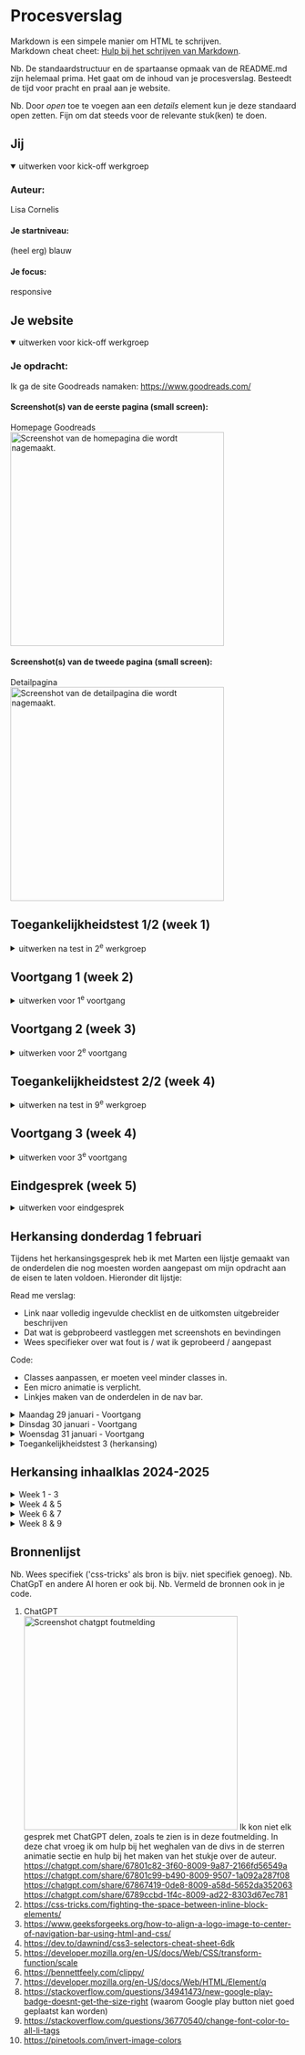 # Procesverslag

Markdown is een simpele manier om HTML te schrijven.  
Markdown cheat cheet: [Hulp bij het schrijven van Markdown](https://github.com/adam-p/markdown-here/wiki/Markdown-Cheatsheet).

Nb. De standaardstructuur en de spartaanse opmaak van de README.md zijn helemaal prima. Het gaat om de inhoud van je procesverslag. Besteedt de tijd voor pracht en praal aan je website.

Nb. Door _open_ toe te voegen aan een _details_ element kun je deze standaard open zetten. Fijn om dat steeds voor de relevante stuk(ken) te doen.

## Jij

<details open>
  <summary>uitwerken voor kick-off werkgroep</summary>

### Auteur:

Lisa Cornelis

#### Je startniveau:

(heel erg) blauw

#### Je focus:

responsive

</details>

## Je website

<details open>
  <summary>uitwerken voor kick-off werkgroep</summary>

### Je opdracht:

Ik ga de site Goodreads namaken:
https://www.goodreads.com/

#### Screenshot(s) van de eerste pagina (small screen):

Homepage Goodreads
<br/>
<img src="readme-images/Screenshot mobiel homepagina.png" width="375px" alt="Screenshot van de homepagina die wordt nagemaakt.">

#### Screenshot(s) van de tweede pagina (small screen):

Detailpagina  
 <img src="readme-images/Screenshot detailpagina.png" width="375px" alt="Screenshot van de detailpagina die wordt nagemaakt.">

</details>

## Toegankelijkheidstest 1/2 (week 1)

<details>
  <summary>uitwerken na test in 2<sup>e</sup> werkgroep</summary>

### Bevindingen

Lijst met je bevindingen die in de test naar voren kwamen:

- De site had erg veel errors.
- De site liet te veel klikbare onderdelen zien en deze onderdelen zijn veel te klein om toegankelijk te zijn voor mensen die niet precies kunnen klikken. Ook staan ze te dicht op elkaar en dit maakt het scrollen lastig.
- De homepagina van Goodreads bevat geen h1. Ook staan de heading elementen niet in een logische volgorde en mist er overal alt tekst.De homepagina van Goodreads bevat geen h1. Ook staan de heading elementen niet in een logische volgorde en mist er overal alt tekst.
- De images hebben geen alt tekst, ook niet wanneer hier tekst in staat.
- (De website gebruikt geen decoratieve afbeeldingen, waardoor hier geen null alt attribute nodig is. Hetzelfde geld voor charts, graphs and maps.)

 <img src="readme-images/Screenshot desktop homepagina 1.png" width="375px" alt="Screenshot van de desktop homepagina zoals die nu is, met te veel links die erg dicht op elkaar staan.">

De volledige test in pdf kunt u vinden in het zip bestand onder "WCAG checklist.pdf".

- De color contrast check kon ik niet uitvoeren omdat deze site niet meer beschikbaar was.
  <img src="readme-images/Screenshot color contrast check" width="375px" alt="De color contrast checker in de WCAG checklist was niet meer beschikbaar.">

</details>

## Voortgang 1 (week 2)

<details>
  <summary>uitwerken voor 1<sup>e</sup> voortgang</summary>

### Stand van zaken

Omdat ik coderen en html taal heel erg moeilijk vind, ben mij in de lessen erg veel aan het focussen op de oefen opdrachtjes. Deze gaan best wel goed en vind ik leuk om te doen. Ik merk dat veel van de kennis van vorig jaar is weggezakt en dat deze opdrachten daar ook mee helpen. Alleen vind ik het soms moeilijk om deze kennis te vertalen naar mijn eigen opdracht.

</details>

## Voortgang 2 (week 3)

<details>
  <summary>uitwerken voor 2<sup>e</sup> voortgang</summary>

### Stand van zaken

Ik merk dat veel van de kennis van vorig jaar is weggezakt en dat deze opdrachten daar ook mee helpen. Alleen vind ik het soms moeilijk om deze kennis te vertalen naar mijn eigen opdracht.

### Agenda voor meeting

samen met je groepje opstellen

| student 1      | student 2          | student 3    | student 4        |
| -------------- | ------------------ | ------------ | ---------------- |
| dit bespreken  | en dit             | en ik dit    | en dan ik dat    |
| en dat ook nog | dit als er tijd is | nog een punt | dit wil ik zeker |
| ...            | ...                | ...          | ...              |

In de lessen hebben wij geen meetings gehouden met mede studenten, maar ik heb wel af en toe met een van de studentassistenten of de docent gezeten. Hier heb ik besproken waar ik tegen aanliep en de docent heeft mij geholpen met het maken van een planning/overzicht van de website, zodat ik beter voor mij kon zien wat ik moest doen en hoe dat opgedeeld moest worden. Daarnaast heb ik voor mijzelf dit overzicht verder uitgebreid en visueel gemaakt als ondersteuning.

</details>

## Toegankelijkheidstest 2/2 (week 4)

<details>
  <summary>uitwerken na test in 9<sup>e</sup> werkgroep</summary>

### Bevindingen

Lijst met je bevindingen die in de test naar voren kwamen (geef ook aan wat er verbeterd is):

- De site had erg veel errors, dat is nu niet het geval meer.
- De site was niet te gebruiken met een screenreader.
- De site was semantisch niet correct.

</details>

## Voortgang 3 (week 4)

<details>
  <summary>uitwerken voor 3<sup>e</sup> voortgang</summary>

### Stand van zaken

Voor deze les heb ik voornamelijk veel gewerkt aan mijn homescherm en de carousel. Dit was een moeilijker onderdeel, maar ik was vastberaden om het te laten werken. Uiteindelijk is dit wel gelukt met de hulp van medestudenten die met dit zelfde probleem zaten.

Voor het afmaken van mijn opdracht voor de herkansing heb ik eerst al mijn content en de html in de pagina gedaan. Daarna heb ik alles aangepast en gestijld. Dit werkte beter voor mij, omdat ik zo beter overzicht had over de onderdelen die nog niet klaar waren.

</details>

## Eindgesprek (week 5)

<details>
  <summary>uitwerken voor eindgesprek</summary>

### Je uitkomst - karakteristiek screenshots:

<img src="readme-images/Screenshot mobiel homepagina.pdf" width="375px" alt="Screenshot van de homepagina die wordt nagemaakt.">
 <img src="readme-images/Screenshot detailpagina.png" width="375px" alt="Screenshot van de detailpagina die wordt nagemaakt.">

### Dit ging goed/Heb ik geleerd:

Aangezien dit een vak is dat ik sinds het eerste jaar erg moeilijk heb gevonden, was deze opdracht niet alleen moeilijk oom te maken maar ook om mij er toe te zetten. Ik heb geprobeerd veel vragen te stellen en te oefenen met de extra opdrachten zodat ik mij zelfverzekerder voelde in de stof/taal. Alhoewel dit nog steeds niet het geval is ben ik wel tevreden met het eindresultaat. Ik heb erg veel dingen moeten uitzoeken omdat ik dit niet snapte en dit heeft mij veel extra tijd gekost, maar ik ben blij dat ik daar wel de tijd voor heb genomen.

Ik ben blij met dat het mij is gelukt de detailpagina zo goed op het origineel te laten lijken. Ook ben ik erg blij met dat het mij is gelukt om de carousel werkende te krijgen en correct te maken.

### Dit was lastig/Is niet gelukt:

Het was mij niet gelukt om voor de eerste deadline mijn opdracht af te krijgen ivm de deadlines van de andere vakken en een overwhelmed gevoel, omdat ik mij erg onzeker voelde in mijn html en css kennis. Ik ben wel naar het gesprek gegaan om dit eerlijk te bespreken en feedback te ontvangen op mijn opdracht. Hier heb ik veel aan gehad.

---

</details>

## Herkansing donderdag 1 februari

Tijdens het herkansingsgesprek heb ik met Marten een lijstje gemaakt van de onderdelen die nog moesten worden aangepast om mijn opdracht aan de eisen te laten voldoen. Hieronder dit lijstje:

Read me verslag:

- Link naar volledig ingevulde checklist en de uitkomsten uitgebreider beschrijven
- Dat wat is gebprobeerd vastleggen met screenshots en bevindingen
- Wees specifieker over wat fout is / wat ik geprobeerd / aangepast

Code:

- Classes aanpassen, er moeten veel minder classes in.
- Een micro animatie is verplicht.
- Linkjes maken van de onderdelen in de nav bar.

<details>
  <summary>Maandag 29 januari - Voortgang</summary>

### Stand van zaken

Vandaag heb ik met onze studentassistent Demi van der Maarl afgesproken om met haar uitleg en begeleiding mijn website verder af te maken.

---

Wij zijn begonnen met te werken aan de nav bar. Deze bestond uit 1 achtergrondkleur, 3 afbeeldingen (het zoekicoon, het logo en de profielafbeelding) en 4 list items (dat geen linkjes waren).
<img src="readme-images/Nav bar eerste versie HTML.png" width="375px" alt="Zo zag de code voor de nav bar er eerst uit.">
<img src="readme-images/Nav bar eerste versie CSS.png" width="375px" alt="Zo zag de CSS voor de nav bar er eerst uit.">
Alle onderdelen waren nog geen linkjes en werden onhandig gepositioneerd.
Eerst heb ik de navbar verdeeld in 2 delen: de afbeeldingen (nav) en de tekstjes (nav ul). Met flex heb ik de afbeeldingen opnieuw geprobeerd te positioneren (zie bron 5). Naast de oefeningen in de les heb ik niet eerder met flex gewerkt, dus dit had een paar keer proberen nodig voordat ik de juiste attribute vond.
<img src="readme-images/Screenshot nav bar herpositioneren.png" width="375px" alt="Zo zag de nav bar er uit toen ik de originele positionering weghaalde.">
Uiteindelijk heb ik de attributes gebruikt zoals hieronder staan en als laatst heb ik van alle onderdelen een klikbare link gemaakt, die in dit geval terug gaat naar de homepagina.
<img src="readme-images/Navbar final versie HTML.png" width="375px" alt="Dit is de code van de nav bar nu.">
<img src="readme-images/Nav bar eerste versie CSS.png" width="375px" alt="Dit is de CSS van de nav bar nu.">
Ondanks dat ik nog niet eerder met flex had gewerkt, vond ik dit een hele fijne manier van werken. Vooral omdat ik het visueler kon maken door naar de flex voorbeelden in de inspector balk te kijken.

---

Daarna ging ik verder onder Nominees. De klop onder deze afbeelding was eerst een button, wat het moeilijk maakte om te stijlen. Daarom heb ik er een a van gemaakt en deze gestijld als volgt:
<img src="readme-images/The nominees final versie HTML.png" width="375px" alt="Dit is de code van de The nominees section nu.">
<img src="readme-images/The nominees final versie CSS.png" width="375px" alt="Dit is de CSS van de The nominees section nu.">
Tijdens het stijlen van de sectie The nominees ging het eerst niet zo goed. Zoals je hieronder ziet.
<img src="readme-images/Screenshot the nominees fout.png" width="375px" alt="Foutje tijdens het stijlen van The nominees.">
Het was moeilijk uit te zoeken waar dit aan lag, maar uiteindelijk kwam ik er achter dat dit was vanwege een verkeerde section aanduiding in CSS.

---

Vervolgens heb ik met Demi gekeken naar de carousel en hebben wij hier bijna alle classes uit kunnen halen.
Zo zag de code voor de carousel er eerst uit:
<img src="readme-images/Book carousel HTML eerste versie.png" width="375px" alt="Code van de carousel hoe het er eerst uit zag">
<img src="readme-images/Book carousel CSS eerste versie.png" width="375px" alt="CSS van de carousel hoe het er eerst uit zag">
Zo heb ik eerst de classes weggehaald en van de individuele bookcovers list items gemaakt. Daarna heb ik ze als list items gestijld ipv als classes. Vervolgens heb ik de id's er af gehaald.
Demi heeft mij geleerd dat als je eerst de class ophaald en daarna > gebruikt in CSS, dat je de eerste in je code ophaald. Dat was erg handig om te leren en heb ik op andere plekken ook toegepast.

---

Als laatst heb ik ook linkjes toegevoegd aan de onderste 2 lijsten aan genres. Eerst werd de stijling van de button ook aan de genres gevoegd, zoals hieronder:
<img src="readme-images/Genres stijling foutje.png" width="375px" alt="Foutje tijdens het stijlen van de genre lijsten.">
Uiteindelijk is het mij gelukt om dit te fixen door er aparte sections van te maken.
Hieronder staat de uiteindelijke code:
<img src="readme-images/Genres HTML.png" width="375px" alt="Code van de genre lijsten">
<img src="readme-images/Genres CSS.png" width="375px" alt="Code van de genre lijsten">

</details>
<details>
  <summary>Dinsdag 30 januari - Voortgang</summary>

### Stand van zaken

Vandaag heb ik met Demi 2 micro animaties toegevoegd, waarvan 1 met Javascript.
De eerste hebben wij een transitie aan de buttons toegevoegd, zodat deze feedback geven wanneer je er op klikt (zie bron 7). Dat hebben wij zo gedaan:
<img src="readme-images/Button transition CSS.png" width="375px" alt="CSS van de button transitie">
Ik had nog niet eerder gewerkt met transitions en hovers, maar na de uitleg van Demi begreep ik de stappen die wij moesten doorlopen. Ik vond dit redelijk simpel en goed te begrijpen en heb een beetje gespeeld van hoe het resultaat er uit moest zien.
Daarna hebben wij met Javascript een micro animatie toegevoegd aan de boek detail pagina, zodat de gebruiker een sterren rating kan toevoegen aan het boek dat die gelezen heeft. Ik had nog niet eerder gewerkt met Javascript, dus dit ging voor mij een stuk langzamer.
Wij zijn begonnen met het maken van de sterren, hiervoor hebben wij de sterren toegevoegd op de plek waar eerst een afbeelding stond en hebben wij deze gestijld in CSS door middel van een clip path die ik had opgezocht (zie bron 8). Deze heb ik ook gepositioneerd dmv flexen:
<img src="readme-images/Sterren positioneren.png" width="375px" alt="Sterren positioneren door middel van flexen.">
Vervolgens hebben wij een Javascript bestand aangemaakt en zo gecheckt:
<img src="readme-images/Javascript testje.png" width="375px" alt="Javascript testje.">
<img src="readme-images/Javascript koppelen.png" width="375px" alt="Javascript koppelen.">
Daarna hebben wij in JS de sterren opgeroepen en vervolgens de enkele ster geroepen. Daarna hebben wij door middel van de voorwaarde "on click" de ingekleurde ster opgeroepen en hier een transitie aan gegeven, zodat dit een mooie overgang krijgt.
<img src="readme-images/Javascript code.png" width="375px" alt="Javascript final code.">
Ik heb (voornamelijk voor mijzelf) veel aantekeningen bij de Java code geschreven, zodat ik zelf zeker wist dat ik alle stappen volledig begreep en er dus goed van heb geleerd, aangezien ik javascript erg moeilijk vind. Hierdoor snap ik nu goed wat er precies staat.
Ik heb tijdens deze opdracht geleerd dat ik het erg prettig vind om doorgaand tijdens het werken veel aantekeningen te maken, zodat ik het makkelijk terug kan lezen en kan zien wat ik heb gedaan en waarom. Dit kost meer tijd, maar zorgt ervoor dat ik het op elk later moment nog steeds begrijp. Ik ben van plan dit voor komende opdrachten te blijven doen.

</details>
<details>
  <summary>Woensdag 31 januari - Voortgang</summary>

### Stand van zaken

Vandaag heb ik de WCAG checklist verder ingevuld en van alle onderdelen die ik voor de Read Me heb verzameld, een lopend verhaal gemaakt. Ook heb ik de code van de carousel aangepast op de Boek detail pagina, wat simpel te doen was omdat dit de zelfde stappen waren als die ik eerder had gedaan op de homepagina. Ik vond het wel fijn om die stappen even opnieuw te doen omdat dit mij hielp met het begrijpen en onthouden van wat ik had gedaan.
Ook heb ik de code gecheckt in de validator op errors en ben ik met een screenreader door de linkjes heen gegaan. Ook heb ik de alttekst van de boekcovers aangepast zodat dit prettiger en sneller te begrijpen is.

</details>

<details>
  <summary>Toegankelijkheidstest 3 (herkansing)</summary>

### Bevindingen

Lijst met je bevindingen die in de test naar voren kwamen (geef ook aan wat er verbeterd is):

- De site had erg veel errors. > Dit heb ik opgelost en gecheckt met een validator.
- De site liet te veel klikbare onderdelen zien en deze onderdelen zijn veel te klein om toegankelijk te zijn voor mensen die niet precies kunnen klikken. Ook staan ze te dicht op elkaar en dit maakt het scrollen lastig. > Dit heb ik opgelost door het homescherm te herontwerpen en alle belangrijke onderdelen klikbaar te maken en het overige weg te laten.
- De homepagina van Goodreads bevat geen h1. Ook staan de heading elementen niet in een logische volgorde en mist er overal alt tekst.De homepagina van Goodreads bevat geen h1. Ook staan de heading elementen niet in een logische volgorde en mist er overal alt tekst. > Ik heb een h1 toegevoegd en de heading elementen in een logische volgorde opgebouwd.
- De images hebben geen alt tekst, ook niet wanneer hier tekst in staat. > Ik heb alle afbeeldingen een alttekst gegeven die makkelijk en snel te begrijpen is. Ik heb gecheckt met een screenreader of de site nu wel (makkelijker) te gebruiken was met een screenreader.
</details>

## Herkansing inhaalklas 2024-2025

<details>
  <summary>Week 1 - 3</summary>

### Stand van zaken

Wegens het gebrek aan een beoordelingsformulier, een beoordeling of feedback op mijn herkansing van vorig jaar heeft Danny naar mijn opdracht gekeken zodat het voor mij duidelijk is wat ik exact moet aanpassen. Nogmaals bedankt hiervoor Danny!

Hieronder de berichten die ik heb ontvangen:

Wat mij betreft zit hem in 2 'grote dingen'; je professionele vormgeving van de site en je focus als in responsive en of surface plane. Er zitten nog een aantal dingetjes vormgeving wise die wel op de originele site zitten maar niet op jouw site. Linkjes andere kleuren, witruimte hier en daar klopt niet. Oftewel de vormgeving moet gestroomlijnder en nog meer lijken op de originele site. En verder mis ik nog wat content ik zie bijv. de footer niet.
Verder geef je aan dat je voor responsive bent gegaan als focus. Dat zie ik niet. Als ik jouw site ga schalen gebeurt er weinig. Maar dat staat denk ik voor een breder iets, Goodreads is van zichzelf niet super responsive. De mobiele website ziet er echt een stuk anders uit. Wat ik zou aanraden is dat je wisselt en voor surface plane gaat. Dan kan je de site prima mobiel houden en ga je 5 onderwerpen toepassen voor de surface plane. Een startpunt voor dingen om te doen staat in de slides en de opdracht.
Dus zoals het er nu voor staat zijn dat de 2 dingen die op het beoordelingsformulier staan waar je niet aan voldoet en waardoor het nog geen voldoende is.
Verder zie ik allemaal 'kleine' dingetjes die wat makkelijker op te lossen zijn;

- Je readme.md klopt niet helemaal qua dropdowns.
- Ook je bronnen zijn niet specifiek, 'chatgtp' is geen bron; op z'n minst prompt of share van je chat.
- Je mappenstructuur op GitHub klopt niet. Oude bestanden, oude mapjes waar niks instaat. Dat moet je opschonen.
- Paar dingen die ik semantisch qua HTML anders zou doen, kunnen we bij de feedbackgesprekken bespreken.
- Paar dingen die ik qua code-kwaliteit in de CSS anders zou doen. Geen px maar ems, minder classes, meer custom properties, meer grid ipv flexbox. Ook dat kunnen we het beste bij een feedbackmoment bespreken denk ik.

Dus al met al een goede basis waar je mee verder kan, opnieuw beginnen lijkt me niet nodig. Maar wel nog wat zaken om af te maken en aan te vullen (vormgeving + surface plane) en een lijstje met code kwaliteit dingetjes om te fixen. Daar moet je nog wel wat aandacht aan besteden.

### Progressie

Ik ben begonnen met het verbeteren van de Read Me. Ik heb alles nagelezen en de volgorde van de dropdowns gefixt en nieuwe aangemaakt voor de inhaalklas.

### Voortgangsgesprek

Dit gesprek moest ik helaas missen vanwege een belangrijke deadline voor mijn minor. Ter vervanging heb ik met de studentassistent tijdens de les even gezeten.

</details>

<details>
  <summary>Week 4 & 5</summary>

### Stand van zaken

Dinsdag heb ik met Danny gezeten om de feedback inhoudelijk verder te bespreken en heb ik een aantal vragen kunnen stellen. Ik heb hierna besloten te beginnen met het verder afmaken van de website, zoals het maken van een footer, de opmaak van bepaalde onderdelen
Deze weken heb ik mij gestort op het maken van de footer.
Zo ziet de footer op de Goodreads website uit:
<img src="readme-images/Screenshot footer.png" width="375px" alt="Originele Goodreads footer.">
En dit is hoe de footer die ik heb nagemaakt er uit ziet:
<img src="readme-images/Screenshot footer nagemaakt.png" width="375px" alt="Nagemaakte Goodreads footer.">
Het maken van de footer begon stroef, maar toen ik de juiste manier van flexbox gebruikte kwam ik er redelijk snel uit en waren de meest tijdrovende onderdelen de kleine stylingselementen perfectioneren. Iets waar ik wel tegenaan liep was dat de Google play afbeelding niet makkelijk gepositioneerd kon worden vanwege een ingebouwde marge. Ik heb hier veel over opgezocht en ik kwam erachter dat vele anderen dit probleem ook ervaarden.
https://stackoverflow.com/questions/34941473/new-google-play-badge-doesnt-get-the-size-right
Ik ben niet helemaal tevreden met het feit dat de twee afbeeldingen niet direct onder elkaar zitten, maar helaas kon ik daar niets aan doen.

</details>

<details>
  <summary>Week 6 & 7</summary>

### Stand van zaken

Deze week ben ik erg druk bezig geweest met het verder werken aan de styling van de website en alle plaatjes veranderen naar code. Deze onderdelen waren eerst nog plaatjes, maar zijn inmiddels veranderd naar semantisch correcte code.
Hieronder zie je eerste screenshots uit de originele website met daaronder wat ik heb nagemaakt:  
<img src="readme-images/wanttoread.png" width="375px" alt="Screenshot van andere gebruikers die dit ook hebben gelezen">
<img src="readme-images/Screenshot author section.png" width="375px" alt="Screenshot van hoe het stukje 'over de auteur' er origineel uit ziet">

<img src="readme-images/Screenshot other people.png" width="375px" alt="Section over andere gebruikers">
<img src="readme-images/Screenshot author section.png" width="375px" alt="Section 'over de auteur' zoals ik het heb gemaakt">

Dit duurde ontzettend lang en dit vond ik heel erg moeilijk, omdat het meerdere keren echt niet wilde werken. Uiteindelijk heb ik de hulp van een medestudent ingeschakeld, en met na een hele middag heen en weer sparren zijn wij er uiteindelijk samen uitgekomen. Ik merkte wel dat ik richting het einde het heel erg goed onder de knie begon te krijgen en het soms zelfs best leuk vond, wat ik eerder nooit van mijzelf had verwacht. :)

### Voortgangsgesprek

Hierbij de feedback die ik van de studentassistent heb gekregen:

- De styling ziet er goed uit. Voeg alleen nog een beetje ruimte toe op de "book" pagina aan de alinea's over het boek en over de auteur.
- Op deze pagina staan veel van de bovenste onderdelen in dezelfde section. Plaats dit in een paar verschillende sections.
- Hier word ook op een aantal plekken veel gebruik gemaakt van margins. Verander dit in minstens 1 section naar flex, om te laten zien dat ik dat kan.

Verder heb ik gevraagd over de surface plane onderdelen die ik nog moet toevoegen. Hierover zei hij dat de javascript animatie al goed gedaan is, dus die valt af. Verder hebben wij de lijst samen doorgenomen en heeft hij een paar dingen aangeraden voor mij om aan te werken. Ik heb ervoor gekozen om de volgende surface plane onderdelen daarnaast ook toe te voegen:

- Een klik animatie op een button.
- Prefered-reduced-motion toevoegen voor transitions.
- Dark mode toevoegen in de root (hiervoor is geen extra knop op de website nodig, zie de codepen op DLO)
- Een thema toevoegen.

</details>

<details>
  <summary>Week 8 & 9</summary>

### Stand van zaken

Op book pagina stond het eerste deel (deel 1, samenvatting, genres, andere lezers en auteur) allemaal in dezelfde section. Ik kwam er achter dat mijn css niet op dezelfde volgorde stond als de html, dus na dat gedaan te hebben ben ik begonnen door deze grote section te scheiden in verschillende sections. Zo kon ik makkelijker aan de slag met het aanpassen van het vele gebruik van margins naar het gebruik van flex.
Daarnaast heb ik nog veel andere korte aanpassingen gemaakt aan de vormgeving, zodat deze meer op de echte website lijkt en ben ik begonnen met alle kleuren als var() aan te maken zodat het maken van verschillende thema's voor de surface plane makkelijker wordt.

Ondertussen heb ik gewerkt aan een realistischere styling van de footer en andere onderdelen van beide pagina's, dit begon omdat ik merkte dat de styling binnen de footer beinvloed werd door eerdere algemenne h2, h3 en h4 styling. Ook zag de footer er op beide pagina's net anders uit, ondanks dat de footer sectie exact hetzelfde was. Ik heb de sections op beide pagina's allemaal eigen classes gegeven en deze apart gestyled, zodat een aanpassing van een kopje in de ene sectie (of algemeen) geen invloed zou hebben op de styling in een ander kopje.
Vervolgens heb ik de overige onderdelen op de book pagina in flexbox gezet. Zoals de studentassistent mij had aangeraden heb ik de 2e pagina volledig omgezet naar Flex en heb ik mij vervolgens gestort op de surfaceplane onderdelen. Hierbij heb ik de flex op de homepagina gelaten, omdat ik heb laten zien dat ik het kan, en anders helaas niet genoeg tijd zou hebben voor het mooi uitwerken van de surfaceplane onderdelen.

Light/dark mode en themes
Ik heb ervoor gekozen om te beginnen met het maken van een light, dark mode en een theme. Om dit te kunnen doen moest ik eerst bepalen hoe ik wilde dat de dark mode er uit zou komen te zien. Ik heb ik Figma een color stylesheet gemaakt voor de light mode en heb per kleur handmatig een vervanger gekozen waarvan ik vond dat die het mooist/best leesbaar zou zijn, ik wilde namelijk niet alles alleen maar overzetten naar zwart/wit, want ik weet dat (kleine) witte letters op een hard zwarte ondergrond niet prettig te lezen zijn. Na het maken van de darkmode stylesheet heb ik ook een stylesheet gemaakt voor mijn gekozen theme, namelijk; inverted colors!
<img src="readme-images/Verschillende color modes.png" width="375px" alt="Screenshot van de light, dark en inverted color modes.">

Ik heb op de website:
https://pinetools.com/invert-image-colors  
een screenshot van de pagina geimporteerd en de kleuren laten omkeren, sommige hiervan heb ik een klein beetje aangepast om het contrast duidelijker te maken. Ik had het plan om deze theme te laten activeren door middel van een toescombinatie. Na alle kleuren over te hebben gezet naar var() kleuren en heb ik twee roots aangemaakt voor de light en dark mode en een class aangemaakt voor de inverted color theme. Met behulp van ChatGPT is het mij gelukt deze werkend te krijgen, dus wanneer de gebruiker de combinatie "cntr/cmd + i" doet, keren de kleuren om!
Alleen wilde ik voor het maximale effect ook sommige plaatjes om laten keren (zoals de Choice Awards banners).
Dit heeft veel hulp van ChatGPT vereist en elk plaatje had een andere aanpak nodig, met andere woorden enorm veel trial and error. Uiteindelijk is het mij gelukt en heb ik een inverted colors thema toegevoegd aan beide pagina's!

Vervolgens heb de klikanimatie van de "want to read" button op de book pagina toegevoegd. Ik heb ervoor gekozen deze na de klik een omgekeerde styling tegeven, om de gebruiker te laten weten dat deze is ingeklikt. Dit bleek gemakkelijker te zijn dan ik had verwacht. Hierna heb ik een @media prefered-reduced-motion toegevoegd en toen ik er iets meer over las, kwam ik erachter dat het belangrijk is om deze onderaan je css pagina te plakken, zodat dit alle transities/animaties overschrijft. Als laatst heb ik dit getest met "verminder beweging" op mijn laptop en dat waren alle surface plane onderdelen.

### Eindgesprek

Tijdens het eindgesprek hebben wij het volgende lijstje met aanpassingen voor de herkansing vastgesteld:

- Een juiste Github live link die alles goed inlaad inleveren.
- Mapjes op GitHub ordenen; submappen en oude bestanden weg halen.
- Plaatjes in de readme goed laten inladen zodat deze direct zichtbaar zijn.
- Tweede toegankelijkheidstest uitvoeren en aan de readme toevoegen.
- De css van de footer en de nav, die nu in beide css pagina’s staat, aanpassen zodat dit niet meer dubbel staat.
- Het aanpassen van de huidige classes op beide css pagina’s is niet nodig.

</details>

</details>

## Bronnenlijst

Nb. Wees specifiek ('css-tricks' als bron is bijv. niet specifiek genoeg).
Nb. ChatGpT en andere AI horen er ook bij.
Nb. Vermeld de bronnen ook in je code.

1. ChatGPT  
   <img src="readme-images/Screenshot chatgpt foutmelding .png" width="375px" alt="Screenshot chatgpt foutmelding">
   Ik kon niet elk gesprek met ChatGPT delen, zoals te zien is in deze foutmelding. In deze chat vroeg ik om hulp bij het weghalen van de divs in de sterren animatie sectie en hulp bij het maken van het stukje over de auteur.
   https://chatgpt.com/share/67801c82-3f60-8009-9a87-2166fd56549a
   https://chatgpt.com/share/67801c99-b490-8009-9507-1a092a287f08
   https://chatgpt.com/share/67867419-0de8-8009-a58d-5652da352063
   https://chatgpt.com/share/6789ccbd-1f4c-8009-ad22-8303d67ec781
2. https://css-tricks.com/fighting-the-space-between-inline-block-elements/
3. https://www.geeksforgeeks.org/how-to-align-a-logo-image-to-center-of-navigation-bar-using-html-and-css/
4. https://dev.to/dawnind/css3-selectors-cheat-sheet-6dk
5. https://developer.mozilla.org/en-US/docs/Web/CSS/transform-function/scale
6. https://bennettfeely.com/clippy/
7. https://developer.mozilla.org/en-US/docs/Web/HTML/Element/q
8. https://stackoverflow.com/questions/34941473/new-google-play-badge-doesnt-get-the-size-right (waarom Google play button niet goed geplaatst kan worden)
9. https://stackoverflow.com/questions/36770540/change-font-color-to-all-li-tags
10. https://pinetools.com/invert-image-colors

</details>
